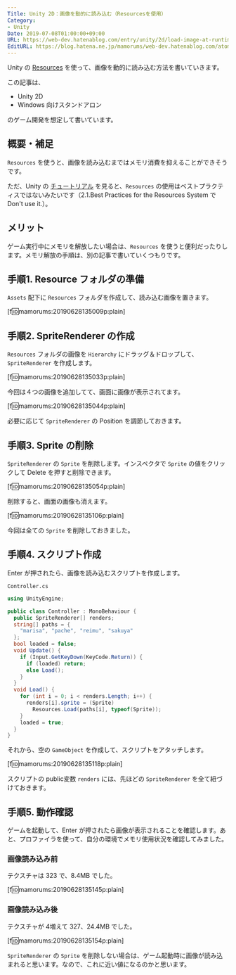```yaml
---
Title: Unity 2D：画像を動的に読み込む（Resourcesを使用）
Category:
- Unity
Date: 2019-07-08T01:00:00+09:00
URL: https://web-dev.hatenablog.com/entry/unity/2d/load-image-at-runtime
EditURL: https://blog.hatena.ne.jp/mamorums/web-dev.hatenablog.com/atom/entry/17680117127210066719
---
```


Unity の [Resources](https://docs.unity3d.com/ja/current/ScriptReference/Resources.html) を使って、画像を動的に読み込む方法を書いていきます。

この記事は、

- Unity 2D
- Windows 向けスタンドアロン

のゲーム開発を想定して書いています。


## 概要・補足
`Resources` を使うと、画像を読み込むまではメモリ消費を抑えることができそうです。

ただ、Unity の [チュートリアル](https://unity3d.com/jp/learn/tutorials/topics/best-practices/resources-folder) を見ると、`Resources` の使用はベストプラクティスではないみたいです（2.1.Best Practices for the Resources System で Don't use it.）。


## メリット
ゲーム実行中にメモリを解放したい場合は、`Resources` を使うと便利だったりします。メモリ解放の手順は、別の記事で書いていくつもりです。


## 手順1. Resource フォルダの準備
`Assets` 配下に `Resources` フォルダを作成して、読み込む画像を置きます。

[f:id:mamorums:20190628135009p:plain]


## 手順2. SpriteRenderer の作成
`Resources` フォルダの画像を `Hierarchy` にドラッグ＆ドロップして、`SpriteRenderer` を作成します。

[f:id:mamorums:20190628135033p:plain]

今回は４つの画像を追加してて、画面に画像が表示されてます。

[f:id:mamorums:20190628135044p:plain]

必要に応じて `SpriteRenderer` の Position を調節しておきます。


## 手順3. Sprite の削除
`SpriteRenderer` の `Sprite` を削除します。インスペクタで `Sprite` の値をクリックして Delete を押すと削除できます。

[f:id:mamorums:20190628135054p:plain]

削除すると、画面の画像も消えます。

[f:id:mamorums:20190628135106p:plain]

今回は全ての `Sprite` を削除しておきました。


## 手順4. スクリプト作成
Enter が押されたら、画像を読み込むスクリプトを作成します。

`Controller.cs`

```cs
using UnityEngine;

public class Controller : MonoBehaviour {
  public SpriteRenderer[] renders;
  string[] paths = {
    "marisa", "pache", "reimu", "sakuya"
  };
  bool loaded = false;
  void Update() {
    if (Input.GetKeyDown(KeyCode.Return)) {
      if (loaded) return;
      else Load();
    }
  }
  void Load() {
    for (int i = 0; i < renders.Length; i++) {
      renders[i].sprite = (Sprite)
        Resources.Load(paths[i], typeof(Sprite));
    }
    loaded = true;
  }
}
```

それから、空の `GameObject` を作成して、スクリプトをアタッチします。

[f:id:mamorums:20190628135118p:plain]

スクリプトの public変数 `renders` には、先ほどの `SpriteRenderer` を全て紐づけておきます。


## 手順5. 動作確認
ゲームを起動して、Enter が押されたら画像が表示されることを確認します。あと、プロファイラを使って、自分の環境でメモリ使用状況を確認してみました。

### 画像読み込み前
テクスチャは 323 で、8.4MB でした。

[f:id:mamorums:20190628135145p:plain]


### 画像読み込み後
テクスチャが 4増えて 327、24.4MB でした。

[f:id:mamorums:20190628135154p:plain]

`SpriteRenderer` の `Sprite` を削除しない場合は、ゲーム起動時に画像が読み込まれると思います。なので、これに近い値になるのかと思います。
